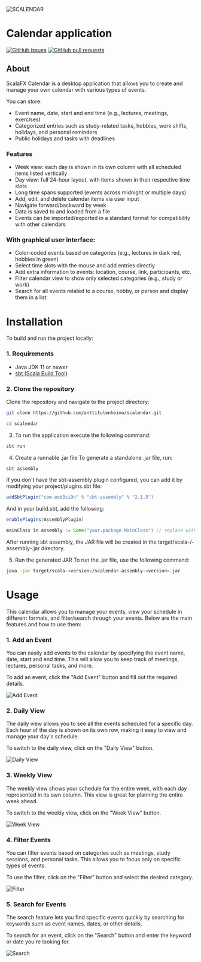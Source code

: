 
![SCALENDAR](https://github.com/anttitulenheimo/scalendar/blob/master/DEMOPICS/weekView.png)

# Calendar application

[![GitHub issues](https://img.shields.io/github/issues-raw/navendu-pottekkat/awesome-readme)](https://github.com/anttitulenheimo/scalendar/issues)
[![GitHub pull requests](https://img.shields.io/github/issues-pr/navendu-pottekkat/awesome-readme)](https://github.com/anttitulenheimo/scalendar/pulls)

## About

ScalaFX Calendar is a desktop application that allows you to create and manage your own calendar with various types of events.

You can store:
- Event name, date, start and end time (e.g., lectures, meetings, exercises)
- Categorized entries such as study-related tasks, hobbies, work shifts, holidays, and personal reminders
- Public holidays and tasks with deadlines

### Features

- Week view: each day is shown in its own column with all scheduled items listed vertically
- Day view: full 24-hour layout, with items shown in their respective time slots
- Long time spans supported (events across midnight or multiple days)
- Add, edit, and delete calendar items via user input
- Navigate forward/backward by week
- Data is saved to and loaded from a file
- Events can be imported/exported in a standard format for compatibility with other calendars

### With graphical user interface:
- Color-coded events based on categories (e.g., lectures in dark red, hobbies in green)
- Select time slots with the mouse and add entries directly
- Add extra information to events: location, course, link, participants, etc.
- Filter calendar view to show only selected categories (e.g., study or work)
- Search for all events related to a course, hobby, or person and display them in a list




# Installation

To build and run the project locally:

### 1. Requirements

- Java JDK 11 or newer
- [sbt (Scala Build Tool)](https://www.scala-sbt.org/)

### 2. Clone the repository

Clone the repository and navigate to the project directory:

```bash
git clone https://github.com/anttitulenheimo/scalendar.git
```

```bash
cd scalendar
```
3. To run the application execute the following command:

```bash
sbt run
```

4. Create a runnable .jar file
To generate a standalone .jar file, run:

```bash
sbt assembly
```
If you don't have the sbt-assembly plugin configured, you can add it by modifying your project/plugins.sbt file:

```scala
addSbtPlugin("com.eed3si9n" % "sbt-assembly" % "2.1.5")
```
And in your build.sbt, add the following:

```scala
enablePlugins(AssemblyPlugin)
```
```scala
mainClass in assembly := Some("your.package.MainClass") // replace with the actual main class of your project
```

After running sbt assembly, the JAR file will be created in the target/scala-<version>/<project-name>-assembly-<version>.jar directory.

5. Run the generated JAR
To run the .jar file, use the following command:

```bash
java -jar target/scala-<version>/scalendar-assembly-<version>.jar
```


# Usage

This calendar allows you to manage your events, view your schedule in different formats, and filter/search through your events. Below are the main features and how to use them:

### 1. Add an Event
You can easily add events to the calendar by specifying the event name, date, start and end time. This will allow you to keep track of meetings, lectures, personal tasks, and more.

To add an event, click the "Add Event" button and fill out the required details.

![Add Event](https://github.com/anttitulenheimo/scalendar/blob/master/DEMOPICS/addEvent.png)

### 2. Daily View
The daily view allows you to see all the events scheduled for a specific day. Each hour of the day is shown on its own row, making it easy to view and manage your day's schedule.

To switch to the daily view, click on the "Daily View" button.

![Daily View](https://github.com/anttitulenheimo/scalendar/blob/master/DEMOPICS/dailyView.png)

### 3. Weekly View
The weekly view shows your schedule for the entire week, with each day represented in its own column. This view is great for planning the entire week ahead.

To switch to the weekly view, click on the "Week View" button.

![Week View](https://github.com/anttitulenheimo/scalendar/blob/master/DEMOPICS/weekView.png)

### 4. Filter Events
You can filter events based on categories such as meetings, study sessions, and personal tasks. This allows you to focus only on specific types of events.

To use the filter, click on the "Filter" button and select the desired category.

![Filter](https://github.com/anttitulenheimo/scalendar/blob/master/DEMOPICS/filter.png)

### 5. Search for Events
The search feature lets you find specific events quickly by searching for keywords such as event names, dates, or other details.

To search for an event, click on the "Search" button and enter the keyword or date you're looking for.

![Search](https://github.com/anttitulenheimo/scalendar/blob/master/DEMOPICS/search.png)



